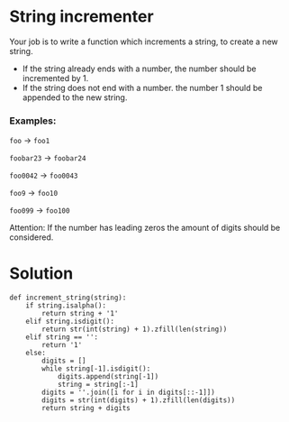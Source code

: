 # String incrementer

Your job is to write a function which increments a string, to create a new string.

* If the string already ends with a number, the number should be incremented by 1.
* If the string does not end with a number. the number 1 should be appended to the new string.

### Examples:

```foo``` -> ```foo1```

```foobar23``` -> ```foobar24```

```foo0042``` -> ```foo0043```

```foo9``` -> ```foo10```

```foo099``` -> ```foo100```

Attention: If the number has leading zeros the amount of digits should be considered.

# Solution
```
def increment_string(string):
    if string.isalpha():
        return string + '1'
    elif string.isdigit():
        return str(int(string) + 1).zfill(len(string))
    elif string == '':
        return '1'
    else:       
        digits = []
        while string[-1].isdigit():
            digits.append(string[-1])
            string = string[:-1]
        digits = ''.join([i for i in digits[::-1]])
        digits = str(int(digits) + 1).zfill(len(digits))
        return string + digits 
```
